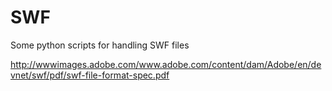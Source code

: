 # SWF
Some python scripts for handling SWF files


http://wwwimages.adobe.com/www.adobe.com/content/dam/Adobe/en/devnet/swf/pdf/swf-file-format-spec.pdf